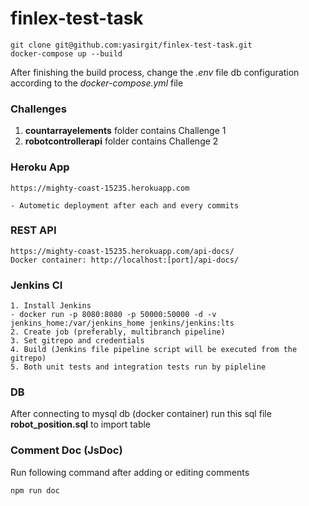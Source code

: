 # finlex-test-task
```
git clone git@github.com:yasirgit/finlex-test-task.git
docker-compose up --build
```
After finishing the build process, change the *.env* file db configuration according to the *docker-compose.yml* file

### Challenges
1. __countarrayelements__ folder contains Challenge 1
2. __robotcontrollerapi__ folder contains Challenge 2

### Heroku App
```
https://mighty-coast-15235.herokuapp.com 

- Autometic deployment after each and every commits
````

### REST API
```
https://mighty-coast-15235.herokuapp.com/api-docs/
Docker container: http://localhost:[port]/api-docs/
```

### Jenkins CI
```
1. Install Jenkins
- docker run -p 8080:8080 -p 50000:50000 -d -v jenkins_home:/var/jenkins_home jenkins/jenkins:lts
2. Create job (preferably, multibranch pipeline)
3. Set gitrepo and credentials
4. Build (Jenkins file pipeline script will be executed from the gitrepo)
5. Both unit tests and integration tests run by pipleline
```

### DB
After connecting to mysql db (docker container) run this sql file __robot_position.sql__ to import table

### Comment Doc (JsDoc)
Run following command after adding or editing comments
```
npm run doc
```


